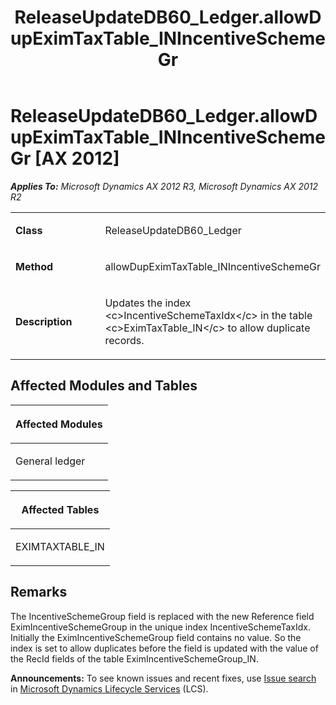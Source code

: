 ﻿---
title: ReleaseUpdateDB60_Ledger.allowDupEximTaxTable_INIncentiveSchemeGr
TOCTitle: ReleaseUpdateDB60_Ledger.allowDupEximTaxTable_INIncentiveSchemeGr
ms:assetid: c9ba299e-3b49-e771-2b66-8809e0cdbbb1
ms:mtpsurl: https://msdn.microsoft.com/en-us/library/JJ719631(v=AX.60)
ms:contentKeyID: 49711197
ms.date: 05/18/2015
mtps_version: v=AX.60
---

# ReleaseUpdateDB60\_Ledger.allowDupEximTaxTable\_INIncentiveSchemeGr [AX 2012]


_**Applies To:** Microsoft Dynamics AX 2012 R3, Microsoft Dynamics AX 2012 R2_

<table>
<colgroup>
<col style="width: 50%" />
<col style="width: 50%" />
</colgroup>
<tbody>
<tr class="odd">
<td><p><strong>Class</strong></p></td>
<td><p>ReleaseUpdateDB60_Ledger</p></td>
</tr>
<tr class="even">
<td><p><strong>Method</strong></p></td>
<td><p>allowDupEximTaxTable_INIncentiveSchemeGr</p></td>
</tr>
<tr class="odd">
<td><p><strong>Description</strong></p></td>
<td><p>Updates the index &lt;c&gt;IncentiveSchemeTaxIdx&lt;/c&gt; in the table &lt;c&gt;EximTaxTable_IN&lt;/c&gt; to allow duplicate records.</p></td>
</tr>
</tbody>
</table>


## Affected Modules and Tables

<table>
<colgroup>
<col style="width: 100%" />
</colgroup>
<thead>
<tr class="header">
<th><p>Affected Modules</p></th>
</tr>
</thead>
<tbody>
<tr class="odd">
<td><p>General ledger</p></td>
</tr>
</tbody>
</table>


<table>
<colgroup>
<col style="width: 100%" />
</colgroup>
<thead>
<tr class="header">
<th><p>Affected Tables</p></th>
</tr>
</thead>
<tbody>
<tr class="odd">
<td><p>EXIMTAXTABLE_IN</p></td>
</tr>
</tbody>
</table>


## Remarks

The IncentiveSchemeGroup field is replaced with the new Reference field EximIncentiveSchemeGroup in the unique index IncentiveSchemeTaxIdx. Initially the EximIncentiveSchemeGroup field contains no value. So the index is set to allow duplicates before the field is updated with the value of the RecId fields of the table EximIncentiveSchemeGroup\_IN.

  
**Announcements:** To see known issues and recent fixes, use [Issue search](http://go.microsoft.com/fwlink/?linkid=389258) in [Microsoft Dynamics Lifecycle Services](http://go.microsoft.com/fwlink/?linkid=306505) (LCS).

